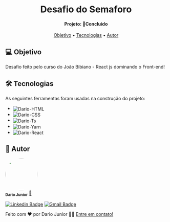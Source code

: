 <h1 align="center">
   Desafio do Semaforo
</h1>
<h4 align="center"> 
Projeto: 🚀Concluido
</h4>
<p align="center">
 <a href="#-objetivo">Objetivo</a> •
 <a href="#-tecnologias">Tecnologias</a> •   
 <a href="#-autor">Autor</a>
</p>

## 💻 Objetivo
 
 Desafio feito pelo curso do João Bibiano - React js dominando o Front-end! 


## 🛠 Tecnologias

As seguintes ferramentas foram usadas na construção do projeto:

- <img align="center" alt="Dario-HTML" src="https://img.shields.io/badge/html5-%23E34F26.svg?style=for-the-badge&logo=html5&logoColor=white">
- <img align="center" alt="Dario-CSS" src="https://img.shields.io/badge/css3-%231572B6.svg?style=for-the-badge&logo=css3&logoColor=white">
- <img align="center" alt="Dario-Ts" src="https://img.shields.io/badge/typescript-%23007ACC.svg?style=for-the-badge&logo=typescript&logoColor=white">
- <img align="center" alt="Dario-Yarn" src="https://img.shields.io/badge/yarn-%232C8EBB.svg?style=for-the-badge&logo=yarn&logoColor=white">
- <img align="center" alt="Dario-React" src="https://img.shields.io/badge/react-%2320232a.svg?style=for-the-badge&logo=react&logoColor=%2361DAFB"> 



## 🦸 Autor

<a href="https://dariojunior.netlify.app/">
 <img style="border-radius: 50%;" src="https://avatars.githubusercontent.com/u/62716267?v=4" width="100px;" alt=""/>
 <br />
 <sub><b>Dario Junior</b></sub></a> <a href="https://dariojunior.netlify.app/">🚀</a>
 <br />

[![Linkedin Badge](https://img.shields.io/badge/-Dario-blue?style=flat-square&logo=Linkedin&logoColor=white&link=https://www.linkedin.com/in/dariocode/)](https://www.linkedin.com/in/dariocode/) 
[![Gmail Badge](https://img.shields.io/badge/-darioarjr321@gmail.com-c14438?style=flat-square&logo=Gmail&logoColor=white&link=mailto:darioarjr321@gmail.com)](mailto:darioarjr321@gmail.com)



Feito com ❤️ por Dario Junior 👋🏽 [Entre em contato!](https://www.linkedin.com/in/dariocode/)

